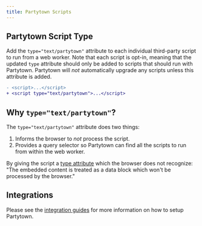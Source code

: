 ```yaml
---
title: Partytown Scripts
---
```


## Partytown Script Type

Add the `type="text/partytown"` attribute to each individual third-party script to run from a web worker. Note that each script is opt-in, meaning that the updated `type` attribute should only be added to scripts that should run with Partytown. Partytown will _not_ automatically upgrade any scripts unless this attribute is added.

```diff
- <script>...</script>
+ <script type="text/partytown">...</script>
```

## Why `type="text/partytown"`?

The `type="text/partytown"` attribute does two things:

1. Informs the browser to _not_ process the script.
2. Provides a query selector so Partytown can find all the scripts to run from within the web worker.

By giving the script a [type attribute](https://developer.mozilla.org/en-US/docs/Web/HTML/Element/script#attr-type) which the browser does not recognize: "The embedded content is treated as a data block which won't be processed by the browser."

## Integrations

Please see the [integration guides](/integrations) for more information on how to setup Partytown.
